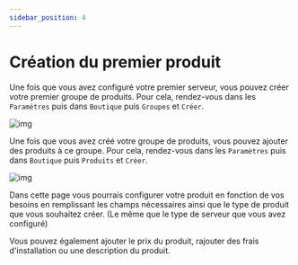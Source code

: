 ```yaml
---
sidebar_position: 4
---
```

# Création du premier produit

Une fois que vous avez configuré votre premier serveur, vous pouvez créer votre premier groupe de produits. Pour cela, rendez-vous dans les `Paramètres` puis dans `Boutique` puis `Groupes` et `Créer`.

![img](/img/next_gen/Store/Groupe/image_2.png)

Une fois que vous avez créé votre groupe de produits, vous pouvez ajouter des produits à ce groupe. Pour cela, rendez-vous dans les `Paramètres` puis dans `Boutique` puis `Produits` et `Créer`.

![img](/img/next_gen/settings/store/products/create_product.png)

Dans cette page vous pourrais configurer votre produit en fonction de vos besoins en remplissant les champs nécessaires ainsi que le type de produit que vous souhaitez créer. (Le même que le type de serveur que vous avez configuré)

Vous pouvez également ajouter le prix du produit, rajouter des frais d'installation ou une description du produit.
